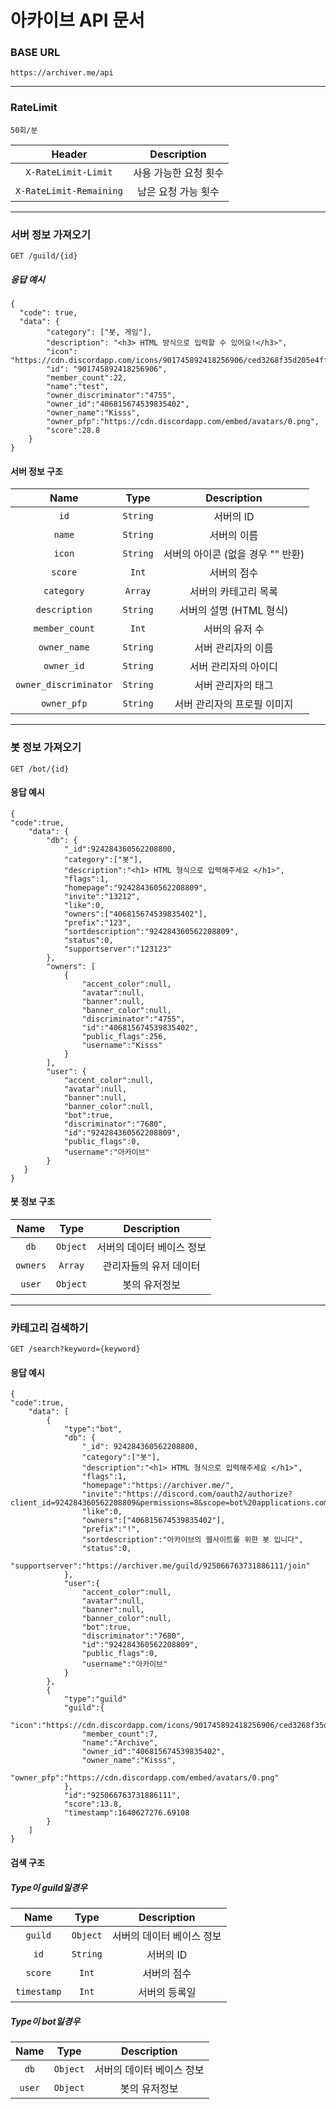 # 아카이브 API 문서

### BASE URL
`https://archiver.me/api`

---

### RateLimit

`50회/분`

| Header | Description |
|:---:|:---:|
| `X-RateLimit-Limit` | 사용 가능한 요청 횟수 |
| `X-RateLimit-Remaining` | 남은 요청 가능 횟수 | 

---

### 서버 정보 가져오기

`GET /guild/{id}`

##### 응답 예시
```
{
  "code": true,
  "data": {
        "category": ["봇, 게임"],
        "description": "<h3> HTML 방식으로 입력할 수 있어요!</h3>",
        "icon": "https://cdn.discordapp.com/icons/901745892418256906/ced3268f35d205e4ff6d750fe3ebb50a",
        "id": "901745892418256906",
        "member_count":22,
        "name":"test",
        "owner_discriminator":"4755",
        "owner_id":"406815674539835402",
        "owner_name":"Kisss",
        "owner_pfp":"https://cdn.discordapp.com/embed/avatars/0.png",
        "score":28.8
    }
}
```
#### 서버 정보 구조
| Name | Type | Description |
|:---:|:---:|:---:|
| `id` | `String` | 서버의 ID
| `name` | `String`  | 서버의 이름 |
| `icon` | `String`  | 서버의 아이콘 (없을 경우 "" 반환) |
| `score` | `Int`  | 서버의 점수 |
| `category` | `Array`  | 서버의 카테고리 목록 |
| `description` | `String`  | 서버의 설명 (HTML 형식)|
| `member_count` | `Int`  | 서버의 유저 수 |
| `owner_name` | `String`  | 서버 관리자의 이름 |
| `owner_id` | `String`  | 서버 관리자의 아이디 |
| `owner_discriminator` | `String`  | 서버 관리자의 태그 |
| `owner_pfp` | `String`  | 서버 관리자의 프로필 이미지|

---

### 봇 정보 가져오기

`GET /bot/{id}`

#### 응답 예시
```
{
"code":true,
    "data": {
        "db": {
            "_id":924284360562208800,
            "category":["봇"],
            "description":"<h1> HTML 형식으로 입력해주세요 </h1>",
            "flags":1,
            "homepage":"924284360562208809",
            "invite":"13212",
            "like":0,
            "owners":["406815674539835402"],
            "prefix":"123",
            "sortdescription":"924284360562208809",
            "status":0,
            "supportserver":"123123"
        },
        "owners": [
            {
                "accent_color":null,
                "avatar":null,
                "banner":null,
                "banner_color":null,
                "discriminator":"4755",
                "id":"406815674539835402",
                "public_flags":256,
                "username":"Kisss"
            }
        ],
        "user": {
            "accent_color":null,
            "avatar":null,
            "banner":null,
            "banner_color":null,
            "bot":true,
            "discriminator":"7680",
            "id":"924284360562208809",
            "public_flags":0,
            "username":"아카이브"
        }
   }
}
```


#### 봇 정보 구조
| Name | Type | Description |
|:---:|:---:|:---:|
| `db` | `Object` | 서버의 데이터 베이스 정보
| `owners` | `Array`  | 관리자들의 유저 데이터 |
| `user` | `Object`  | 봇의 유저정보 |

---
### 카테고리 검색하기

`GET /search?keyword={keyword}`

#### 응답 예시

```
{
"code":true,
    "data": [
        {
            "type":"bot",
            "db": {
                "_id": 924284360562208800,
                "category":["봇"],
                "description":"<h1> HTML 형식으로 입력해주세요 </h1>",
                "flags":1,
                "homepage":"https://archiver.me/",
                "invite":"https://discord.com/oauth2/authorize?client_id=924284360562208809&permissions=8&scope=bot%20applications.commands",
                "like":0,
                "owners":["406815674539835402"],
                "prefix":"!",
                "sortdescription":"아카이브의 웹사이트를 위한 봇 입니다",
                "status":0,
                "supportserver":"https://archiver.me/guild/925066763731886111/join"
            },
            "user":{
                "accent_color":null,
                "avatar":null,
                "banner":null,
                "banner_color":null,
                "bot":true,
                "discriminator":"7680",
                "id":"924284360562208809",
                "public_flags":0,
                "username":"아카이브"
            }
        },
        {
            "type":"guild"
            "guild":{
                "icon":"https://cdn.discordapp.com/icons/901745892418256906/ced3268f35d205e4ff6d750fe3ebb50a",
                "member_count":7,
                "name":"Archive",
                "owner_id":"406815674539835402",
                "owner_name":"Kisss",
                "owner_pfp":"https://cdn.discordapp.com/embed/avatars/0.png"
            },
            "id":"925066763731886111",
            "score":13.8,
            "timestamp":1640627276.69108
        }
    ]
}
```

#### 검색 구조

##### Type이 guild일경우
| Name | Type | Description |
|:---:|:---:|:---:|
| `guild` | `Object` | 서버의 데이터 베이스 정보
| `id` | `String`  | 서버의 ID |
| `score` | `Int`  | 서버의 점수 |
| `timestamp` | `Int`  | 서버의 등록일 |

##### Type이 bot일경우
| Name | Type | Description |
|:---:|:---:|:---:|
| `db` | `Object` | 서버의 데이터 베이스 정보
| `user` | `Object`  | 봇의 유저정보 |
